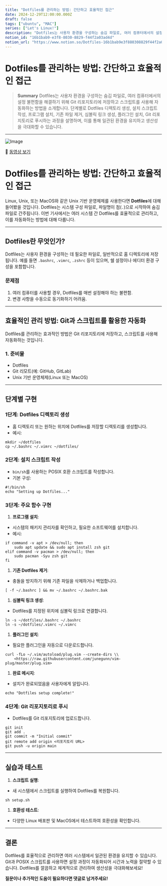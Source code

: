 ```yaml
---
title: "Dotfiles를 관리하는 방법: 간단하고 효율적인 접근"
date: 2024-12-29T12:00:00.000Z
draft: false
tags: ["ubuntu", "MAC"]
series: ["Let's Linux!"]
description: "Dotfiles는 사용자 환경을 구성하는 숨김 파일로, 여러 컴퓨터에서의 설정 불편함을 해결하기 위해 Git 리포지토리에 저장하고 스크립트를 사용해 자동화하는 방법을 소개합니다. 단계별로 Dotfiles 디렉토리 생성, 설치 스크립트 작성, 프로그램 설치, 기존 파일 제거, 심볼릭 링크 생성, 플러그인 설치, Git 리포지토리로 푸시하는 과정을 설명하며, 이를 통해 일관된 환경을 유지하고 생산성을 극대화할 수 있습니다."
notion_id: "16b1bab9-e3f8-8030-8829-f44f2a03ad4d"
notion_url: "https://www.notion.so/Dotfiles-16b1bab9e3f880308829f44f2a03ad4d"
---
```


# Dotfiles를 관리하는 방법: 간단하고 효율적인 접근

> **Summary**
> Dotfiles는 사용자 환경을 구성하는 숨김 파일로, 여러 컴퓨터에서의 설정 불편함을 해결하기 위해 Git 리포지토리에 저장하고 스크립트를 사용해 자동화하는 방법을 소개합니다. 단계별로 Dotfiles 디렉토리 생성, 설치 스크립트 작성, 프로그램 설치, 기존 파일 제거, 심볼릭 링크 생성, 플러그인 설치, Git 리포지토리로 푸시하는 과정을 설명하며, 이를 통해 일관된 환경을 유지하고 생산성을 극대화할 수 있습니다.

---

![Image](https://prod-files-secure.s3.us-west-2.amazonaws.com/09ccd4d5-876c-4bba-bbdf-cc77a0a11257/1ecfc459-c75d-4226-8f1c-93633309722f/image.png?X-Amz-Algorithm=AWS4-HMAC-SHA256&X-Amz-Content-Sha256=UNSIGNED-PAYLOAD&X-Amz-Credential=ASIAZI2LB4665DJ6X3CP%2F20250724%2Fus-west-2%2Fs3%2Faws4_request&X-Amz-Date=20250724T101703Z&X-Amz-Expires=3600&X-Amz-Security-Token=IQoJb3JpZ2luX2VjEAIaCXVzLXdlc3QtMiJHMEUCIQDURmUQWOw2sg%2BLd0DCf3z2%2BahWHD%2FUNZ64%2FnnJE88TyAIgKLcQBuTtOOGoe3lQfz0C9qHZTaQmsUbhaOnXKvNFd7cq%2FwMIKhAAGgw2Mzc0MjMxODM4MDUiDGdtFO%2BbCkQ86spw6ircAwd70vvf4TXT1LC4xfR8xaC1qAOfSUHdDuiQt34TVBGDbTZmy2inQ9UXD3W%2FI0kBCt01pIy4pYK0t6Z%2BltB3WY7DmgeITCgp2zHDeeGcWTH3ojnIbnjb2njdxx16IeyZ8P4HpFIF6pfQYGpRJ1mA%2FnQ45MHfdIblbQRjQk781nRwSbM46puLCALdQA%2B%2BPQbCuGHrvoZT3BS9ZQvz3%2FIpn%2BtMEpBOFeDQQrcehYmxFkwCGFZM6ssPnLG2aGhy6vqRm66lrczgOJmV3xO8omsRsShLEVU3zko2BpYNvF08E57sPhblDs%2BcOhlHwukxUrlZqFyOZSgPsteMGO3V0IAmW%2BEGDdnkdmmzIedwWWmU8ie3MKvSHeGqcynm4gBtKrO9oRR2nUsjqD7%2FGJ1JRHuME2DNw%2Fb1Gnd5xgPKL21cuyhseKyCVAgbmrPKGFOmAUpWVl2JKvMqasGtPvrWpxMPzp3QHVVFjbZDUdu8o6K1gWjflaDys07AXZ9BXI%2FrQMJOOUv640jDMlgzx03BeYReo7y3WSrGg3ObGJSve7b%2BKcIryki4lPI7%2FgsNgwge7a%2F62I08TypxJi6lWkprTiDS6u851dxH1vr6gcL2pLGK0YFRiHiZ40g933optq1aMIr2h8QGOqUBuWIXanOCmjCpZ6hT%2Bh6jt5fQY3kjC0yxg6ECopTFB8aYhx3U2eCLv3IMm%2F5voB4R8w%2BMClSwTr2Ozz0YRwbZQBTDevJQobJ1bJBncUOaVYw7OUlKfEkqybvEO%2F4mpoLxnHWLPwg7WreMGX%2FCwbFuJqsQ9w8GUkEGW68v3juUy%2FkhuJqywkKHO1yT1Hag9AAN9sSQEACmJZ48Z%2Bk%2FXaSyWZRk3sf6&X-Amz-Signature=b3dc6e8ed67f4235609c17a1856b4f954929f806a7e9b6ae83d8a71308ee67be&X-Amz-SignedHeaders=host&x-amz-checksum-mode=ENABLED&x-id=GetObject)

🎥 [동영상 보기](https://www.youtube.com/watch?v=Xegs1fhS3I8)

# Dotfiles를 관리하는 방법: 간단하고 효율적인 접근

Linux, Unix, 또는 MacOS와 같은 Unix 기반 운영체제를 사용한다면 **Dotfiles**에 대해 들어봤을 것입니다. Dotfiles는 시스템 구성 파일로, 파일명이 점(`.`)으로 시작하여 숨김 파일로 간주됩니다. 이번 기사에서는 여러 시스템 간 Dotfiles를 효율적으로 관리하고, 이를 자동화하는 방법에 대해 다룹니다.

---

## Dotfiles란 무엇인가?

Dotfiles는 사용자 환경을 구성하는 데 필요한 파일로, 일반적으로 홈 디렉토리에 저장됩니다. 예를 들면 `.bashrc`, `.vimrc`, `.zshrc` 등이 있으며, 쉘 설정이나 에디터 환경 구성을 포함합니다.

### 문제점

1. 여러 컴퓨터를 사용할 경우, Dotfiles를 매번 설정해야 하는 불편함.
1. 변경 사항을 수동으로 동기화하기 어려움.
---

## 효율적인 관리 방법: Git과 스크립트를 활용한 자동화

Dotfiles를 관리하는 효과적인 방법은 Git 리포지토리에 저장하고, 스크립트를 사용해 자동화하는 것입니다.

### 1. 준비물

- Dotfiles
- Git 리모트(예: GitHub, GitLab)
- Unix 기반 운영체제(Linux 또는 MacOS)
---

## 단계별 구현

### 1단계: Dotfiles 디렉토리 생성

- 홈 디렉토리 또는 원하는 위치에 Dotfiles를 저장할 디렉토리를 생성합니다.
- 예시:
```shell
mkdir ~/dotfiles
cp ~/.bashrc ~/.vimrc ~/dotfiles/
```

### 2단계: 설치 스크립트 작성

- `bin/sh`를 사용하는 POSIX 호환 스크립트를 작성합니다.
- 기본 구성:
```shell
#!/bin/sh
echo "Setting up Dotfiles..."
```

### 3단계: 주요 함수 구현

1. **프로그램 설치**:
  - 시스템의 패키지 관리자를 확인하고, 필요한 소프트웨어를 설치합니다.
  - 예시:
```shell
if command -v apt > /dev/null; then
    sudo apt update && sudo apt install zsh git
elif command -v pacman > /dev/null; then
    sudo pacman -Syu zsh git
fi
```

1. **기존 Dotfiles 제거**:
  - 충돌을 방지하기 위해 기존 파일을 삭제하거나 백업합니다.
```shell
[ -f ~/.bashrc ] && mv ~/.bashrc ~/.bashrc.bak
```

1. **심볼릭 링크 생성**:
  - Dotfiles를 지정된 위치에 심볼릭 링크로 연결합니다.
```shell
ln -s ~/dotfiles/.bashrc ~/.bashrc
ln -s ~/dotfiles/.vimrc ~/.vimrc
```

1. **플러그인 설치**:
  - 필요한 플러그인을 자동으로 다운로드합니다.
```shell
curl -fLo ~/.vim/autoload/plug.vim --create-dirs \\
    <https://raw.githubusercontent.com/junegunn/vim-plug/master/plug.vim>
```

1. **완료 메시지**:
  - 설치가 완료되었음을 사용자에게 알립니다.
```shell
echo "Dotfiles setup complete!"
```

### 4단계: Git 리포지토리로 푸시

- Dotfiles를 Git 리포지토리에 업로드합니다.
```shell
git init
git add .
git commit -m "Initial commit"
git remote add origin <리포지토리 URL>
git push -u origin main
```

---

## 실습과 테스트

1. **스크립트 실행**:
  - 새 시스템에서 스크립트를 실행하여 Dotfiles를 복원합니다.
```shell
sh setup.sh
```

1. **호환성 테스트**:
  - 다양한 Linux 배포판 및 MacOS에서 테스트하여 호환성을 확인합니다.
---

## 결론

Dotfiles를 효율적으로 관리하면 여러 시스템에서 일관된 환경을 유지할 수 있습니다. Git과 POSIX 스크립트를 사용하면 설정 과정이 자동화되어 시간과 노력을 절약할 수 있습니다. Dotfiles를 깔끔하고 체계적으로 관리하여 생산성을 극대화해보세요!

**질문이나 추가적인 도움이 필요하다면 댓글로 남겨주세요!**

